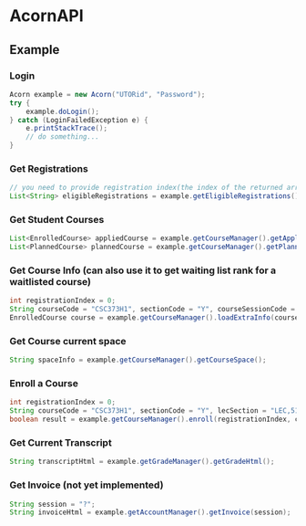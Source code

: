 # AcornAPI

## Example

### Login
```java
Acorn example = new Acorn("UTORid", "Password");
try {
	example.doLogin();
} catch (LoginFailedException e) {
	e.printStackTrace();
	// do something...
}
```

### Get Registrations
```java
// you need to provide registration index(the index of the returned array ) to do further action. ie. Get Student Courses
List<String> eligibleRegistrations = example.getEligibleRegistrations();
```

### Get Student Courses
```java
List<EnrolledCourse> appliedCourse = example.getCourseManager().getAppliedCourses();
List<PlannedCourse> plannedCourse = example.getCourseManager().getPlannedCourses();
```

### Get Course Info (can also use it to get waiting list rank for a waitlisted course)
```java
int registrationIndex = 0;
String courseCode = "CSC373H1", sectionCode = "Y", courseSessionCode = "20175",;
EnrolledCourse course = example.getCourseManager().loadExtraInfo(courseCode, courseSessionCode, sectionCode, registrationIndex);
```

### Get Course current space
```java
String spaceInfo = example.getCourseManager().getCourseSpace();
```

### Enroll a Course
```java
int registrationIndex = 0;
String courseCode = "CSC373H1", sectionCode = "Y", lecSection = "LEC,5101";
boolean result = example.getCourseManager().enroll(registrationIndex, courseCode, sectionCode, lecSection);
```

### Get Current Transcript
```java
String transcriptHtml = example.getGradeManager().getGradeHtml();
```

### Get Invoice (not yet implemented)
```java
String session = "?";
String invoiceHtml = example.getAccountManager().getInvoice(session);
```